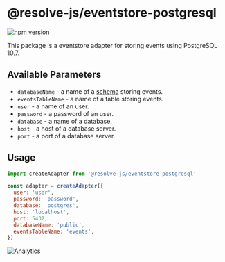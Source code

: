 # **@resolve-js/eventstore-postgresql**

[![npm version](https://badge.fury.io/js/%40resolve-js%2Feventstore-postgresql.svg)](https://badge.fury.io/js/%40resolve-js%2Feventstore-postgresql)

This package is a eventstore adapter for storing events using PostgreSQL 10.7.

## Available Parameters

- `databaseName` - a name of a [schema](https://www.postgresql.org/docs/10/ddl-schemas.html) storing events.
- `eventsTableName` - a name of a table storing events.
- `user` - a name of an user.
- `password` - a password of an user.
- `database` - a name of a database.
- `host` - a host of a database server.
- `port` - a port of a database server.

## Usage

```js
import createAdapter from '@resolve-js/eventstore-postgresql'

const adapter = createAdapter({
  user: 'user',
  password: 'password',
  database: 'postgres',
  host: 'localhost',
  port: 5432,
  databaseName: 'public',
  eventsTableName: 'events',
})
```

![Analytics](https://ga-beacon.appspot.com/UA-118635726-1/packages-@resolve-js/eventstore-postgresql-readme?pixel)
